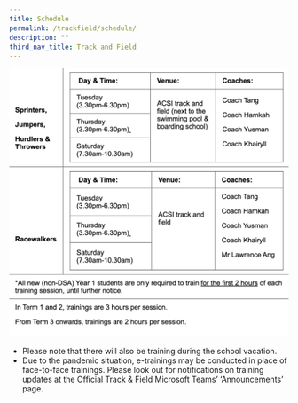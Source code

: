 ```yaml
---
title: Schedule
permalink: /trackfield/schedule/
description: ""
third_nav_title: Track and Field
---
```

![](/images/trackfield.png)

*   Please note that there will also be training during the school vacation.
*   Due to the pandemic situation, e-trainings may be conducted in place of face-to-face trainings. Please look out for notifications on training updates at the Official Track & Field Microsoft Teams’ ‘Announcements’ page.